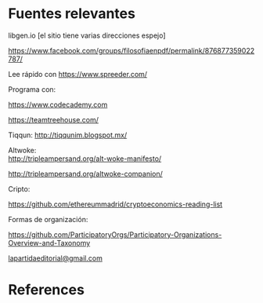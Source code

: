 # Fuentes relevantes

libgen.io \[el sitio tiene varias direcciones espejo\]

<https://www.facebook.com/groups/filosofiaenpdf/permalink/876877359022787/>

Lee rápido con <https://www.spreeder.com/>

Programa con:

<https://www.codecademy.com>

<https://teamtreehouse.com/>

Tiqqun: <http://tiqqunim.blogspot.mx/>

Altwoke:\
http://tripleampersand.org/alt-woke-manifesto/

<http://tripleampersand.org/altwoke-companion/>

Cripto:

<https://github.com/ethereummadrid/cryptoeconomics-reading-list>

Formas de organización:

<https://github.com/ParticipatoryOrgs/Participatory-Organizations-Overview-and-Taxonomy>

lapartidaeditorial@gmail.com

# References

[^1]: http://bit.ly/2sJG4sH

[^2]: http://bit.ly/2sJGuzh

[^3]: http://bit.ly/2om3j6Z

[^4]: http://bit.ly/2omFE6m

[^5]: http://bit.ly/2sESQcf

[^6]: http://bit.ly/2Ca0I9o

[^7]: http://eluni.mx/2sKJJGW

[^8]: http://bit.ly/2Cc66ce

[^9]: http://bit.ly/2BIiKib

[^10]: http://bit.ly/2omZTkh

[^11]: El mejor remedio para los fascistas de sonrisa cínica y espíritu
    perverso es molerlos a palos. Pero nos conformamos con que sean
    expulsados.

[^12]: Nuestra normativa está basada en buscar las expresiones mínimas a
    través del retorno a la casuística, más allá de la pretensión
    universalista de los sistemas jurídicos legalistas que dan
    fundamento al Estado hoy en día. El retorno a los principios y
    valores como guías de comportamiento ético son la clave para
    rescatar a la política, que se quedó atrapada en las garras de la
    magia negra contemporánea (http://bit.ly/2BIlThZ).

[^13]: http://bit.ly/2Cddx31

[^14]: http://bit.ly/2sKlqbU

[^15]: http://bit.ly/2ELjjKR

[^16]: http://bit.ly/2sLAaYc

[^17]: Este saber en particular plantea el problema de cómo aterrizar
    una idea a una implementación material. En este sentido, el diseño
    es una técnica de la presencia.

[^18]: http://bit.ly/2sHrsud

[^19]: http://bit.ly/2sM6bQ6

[^20]: http://bit.ly/2sIsMg3

[^21]: Aaron Schwartz, por ejemplo.

[^22]: Salud como buen vivir, por encima de la concepción "capitalista"
    clásica que define la salud en sentido negativo, como ausencia de
    enfermedad, como lo mínimo necesario para que las personas estén
    aptas para producir.

    *https://www.theguardian.com/sustainable-business/blog/buen-vivir-philosophy-south-america-eduardo-gudynas*

[^23]: http://bit.ly/2EUS3IR

[^24]: http://bit.ly/2EUUCdX

[^25]: http://bit.ly/2EWvIL7

[^26]: Para eso están Franz Fanon (http://bit.ly/2ETEf1t) y las
    feministas negras (http://bit.ly/2EYLLYK).

[^27]: Algo de esto hace Brigitte Vasallo en sus *Amores, redes
    afectivas y revoluciones* (http://bit.ly/2EWEk4f).

[^28]: http://bit.ly/2sMY8lO

[^29]: Parte del sentimiento localista nos llama a poner atención al
    folklor tradicional de cada territorio.

[^30]: http://bit.ly/2EWEk4f

[^31]: Dado que neutralizar el lenguaje significa cederlo a la
    comprensión conceptual de la derecha. Mouffe sobre Wittgenstein:
    http://bit.ly/2EZxMlo
